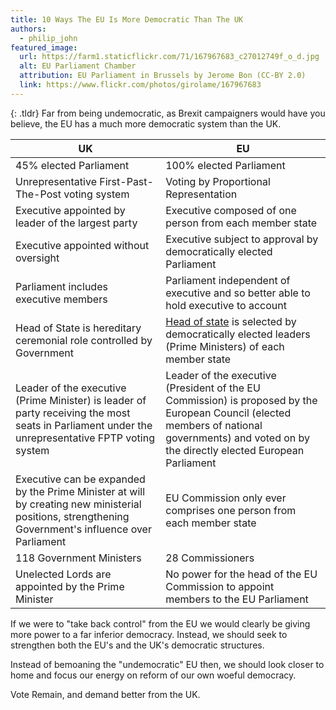 ```yaml
---
title: 10 Ways The EU Is More Democratic Than The UK
authors:
  - philip_john
featured_image:
  url: https://farm1.staticflickr.com/71/167967683_c27012749f_o_d.jpg
  alt: EU Parliament Chamber
  attribution: EU Parliament in Brussels by Jerome Bon (CC-BY 2.0)
  link: https://www.flickr.com/photos/girolame/167967683
---
```


{: .tldr}
Far from being undemocratic, as Brexit campaigners would have you believe, the EU has a much more democratic system than the UK.

| UK | EU |
| --- | --- |
| 45% elected Parliament | 100% elected Parliament |
| Unrepresentative First-Past-The-Post voting system | Voting by Proportional Representation |
| Executive appointed by leader of the largest party | Executive composed of one person from each member state |
| Executive appointed without oversight | Executive subject to approval by democratically elected Parliament |
| Parliament includes executive members | Parliament independent of executive and so better able to hold executive to account |
| Head of State is hereditary ceremonial role controlled by Government | [Head of state](https://en.wikipedia.org/wiki/President_of_the_European_Council) is selected by democratically elected leaders (Prime Ministers) of each member state |
| Leader of the executive (Prime Minister) is leader of party receiving the most seats in Parliament under the unrepresentative FPTP voting system | Leader of the executive (President of the EU Commission) is proposed by the European Council (elected members of national governments) and voted on by the directly elected European Parliament |
| Executive can be expanded by the Prime Minister at will by creating new ministerial positions, strengthening Government's influence over Parliament | EU Commission only ever comprises one person from each member state |
| 118 Government Ministers | 28 Commissioners |
| Unelected Lords are appointed by the Prime Minister | No power for the head of the EU Commission to appoint members to the EU Parliament |

If we were to "take back control" from the EU we would clearly be giving more power to a far inferior democracy. Instead, we should seek to strengthen both the EU's and the UK's democratic structures.

Instead of bemoaning the "undemocratic" EU then, we should look closer to home and focus our energy on reform of our own woeful democracy.

Vote Remain, and demand better from the UK.
